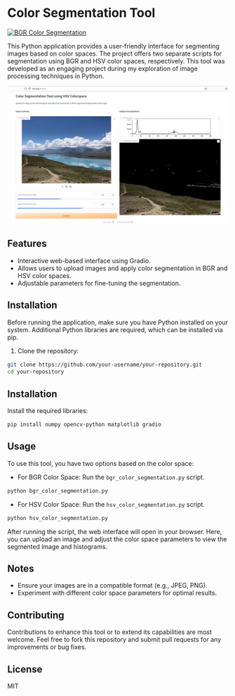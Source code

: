 # Color Segmentation Tool 

[![BGR Color Segmentation](https://img.shields.io/badge/Color_Segmentation-BGR-green)]([Your-Link-URL](https://huggingface.co/spaces/iamnamas/color-segmentation-bgr))

This Python application provides a user-friendly interface for segmenting images based on color spaces. The project offers two separate scripts for segmentation using BGR and HSV color spaces, respectively. This tool was developed as an engaging project during my exploration of image processing techniques in Python.

![Color Segmentation Demo](app_demo.png) 

## Features

- Interactive web-based interface using Gradio.
- Allows users to upload images and apply color segmentation in BGR and HSV color spaces.
- Adjustable parameters for fine-tuning the segmentation.

## Installation

Before running the application, make sure you have Python installed on your system. Additional Python libraries are required, which can be installed via pip.

1. Clone the repository:

```bash
git clone https://github.com/your-username/your-repository.git
cd your-repository
```

## Installation

Install the required libraries:

```bash
pip install numpy opencv-python matplotlib gradio
```

## Usage

To use this tool, you have two options based on the color space:

- For BGR Color Space: Run the `bgr_color_segmentation.py` script.

```bash
python bgr_color_segmentation.py
```
- For HSV Color Space: Run the `hsv_color_segmentation.py` script.

```bash
python hsv_color_segmentation.py
```

After running the script, the web interface will open in your browser. Here, you can upload an image and adjust the color space parameters to view the segmented image and histograms.

## Notes

- Ensure your images are in a compatible format (e.g., JPEG, PNG).
- Experiment with different color space parameters for optimal results.

## Contributing

Contributions to enhance this tool or to extend its capabilities are most welcome. Feel free to fork this repository and submit pull requests for any improvements or bug fixes.

## License

MIT
